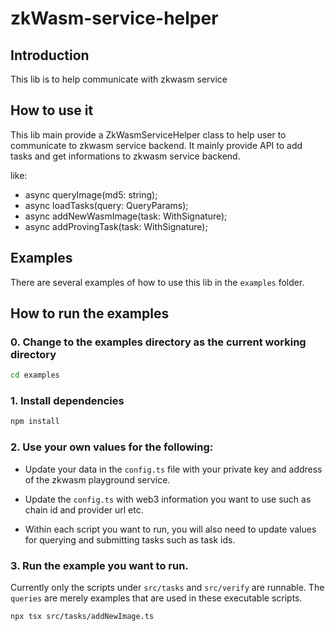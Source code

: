 # zkWasm-service-helper

## Introduction

This lib is to help communicate with zkwasm service

## How to use it

This lib main provide a ZkWasmServiceHelper class to help user to communicate to zkwasm service backend.
It mainly provide API to add tasks and get informations to zkwasm service backend.

like:

- async queryImage(md5: string);
- async loadTasks(query: QueryParams);
- async addNewWasmImage(task: WithSignature<AddImageParams>);
- async addProvingTask(task: WithSignature<ProvingParams>);

## Examples

There are several examples of how to use this lib in the `examples` folder.

## How to run the examples

### 0. Change to the examples directory as the current working directory

```bash
cd examples
```

### 1. Install dependencies

```bash
npm install
```

### 2. Use your own values for the following:

- Update your data in the `config.ts` file with your private key and address of the zkwasm playground service.
- Update the `config.ts` with web3 information you want to use such as chain id and provider url etc.

- Within each script you want to run, you will also need to update values for querying and submitting tasks such as task ids.

### 3. Run the example you want to run.

Currently only the scripts under `src/tasks` and `src/verify` are runnable. The `queries` are merely examples that are used in these executable scripts.

```bash
npx tsx src/tasks/addNewImage.ts
```
